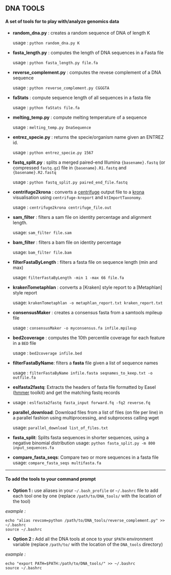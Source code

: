 ## DNA TOOLS

#### A set of tools for to play with/analyze genomics data

- **random_dna.py** : creates a random sequence of DNA of length K

    usage : `python random_dna.py K`

- **fasta_length.py** : computes the length of DNA sequences in a Fasta file

    usage : `python fasta_length.py file.fa`

- **reverse_complement.py** : computes the revese complement of a DNA sequence

    usage : `python reverse_complement.py CGGGTA`

- **faStats** : compute sequence length of all sequences in a fasta file

    usage : `python faStats file.fa`

- **melting_temp.py** : compute melting temperature of a sequence

    usage : `melting_temp.py DnaSequence`

- **entrez_specie.py** : returns the specie/organism name given an ENTREZ id.

    usage : `python entrez_specie.py 1567`

- **fastq_split.py** : splits a merged paired-end Illumina `{basename}.fastq` (or compressed `fastq.gz`) file in `{basename}.R1.fastq` and `{basename}.R2.fastq`

    usage : `python fastq_split.py paired_end_file.fastq`

- **centrifuge2krona** : converts a [centrifuge](https://github.com/infphilo/centrifuge) output file to a [krona](https://github.com/marbl/Krona/wiki) visualisation using `centrifuge-kreport` and `ktImportTaxonomy`.

    usage : `centrifuge2krona centrifuge_file.out`

- **sam_filter** : filters a sam file on identity percentage and alignment length.

    usage: `sam_filter file.sam`

- **bam_filter** : filters a bam file on identity percentage

    usage: `bam_filter file.bam`

- **filterFastaByLength** : filters a fasta file on sequence length (min and max)

    usage: `filterFastaByLength -min 1 -max 66 file.fa`

- **krakenTometaphlan** : converts a [Kraken] style report to a [Metaphlan] style report

    usage: `krakenTometaphlan -o metaphlan_report.txt kraken_report.txt`

- **consensusMaker** : creates a consensus fasta from a samtools mpileup file

    usage : `consensusMaker -o myconsensus.fa infile.mpileup`

- **bed2coverage** : computes the 10th percentile coverage for each feature in a `BED` file

    usage : `bed2coverage infile.bed`

- **filterFastaByName**: filters a **fasta** file given a list of sequence names

    usage : `filterFastaByName infile.fasta seqnames_to_keep.txt -o outfile.fa`

- **eslfasta2fastq**: Extracts the headers of fasta file formatted by Easel ([hmmer](http://hmmer.org/) toolkit) and get the matching fastq records
-  
    usage : `eslfasta2fastq fasta_input forward.fq -fq2 reverse.fq`

- **parallel_download**: Download files from a list of files (on file per line) in a parallel fashion using multiprocessing, and subprocess calling wget
  
    usage: `parallel_download list_of_files.txt`

- **fasta_split**: Splits fasta sequences in shorter sequences, using a negative binomial distribution
    usage: `python fasta_split.py -m 800 input_sequences.fa`

- **compare_fasta_seqs**: Compare two or more sequences in a fasta file
    usage: `compare_fasta_seqs multifasta.fa`

* * *

#### To add the tools to your command prompt

- **Option 1 :** use aliases in your `~/.bash_profile` or `~/.bashrc`  file to add each tool one by one  (replace `/path/to/DNA_tools/` with the location of the tool)

_example :_

    echo "alias revcom=python /path/to/DNA_tools/reverse_complement.py" >> ~/.bashrc
    source ~/.bashrc

- **Option 2 :** Add all the DNA tools at once to your `$PATH` environment variable (replace `/path/to/` with the location of the `DNA_tools` directory)

_example :_

    echo "export PATH=$PATH:/path/to/DNA_tools/" >> ~/.bashrc
    source ~/.bashrc
